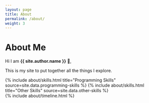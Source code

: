 ```yaml
---
layout: page
title: About
permalink: /about/
weight: 3
---
```


# **About Me**

Hi I am **{{ site.author.name }}** :wave:,<br>

This is my site to put together all the things I explore.

<div class="row">
{% include about/skills.html title="Programming Skills" source=site.data.programming-skills %}
{% include about/skills.html title="Other Skills" source=site.data.other-skills %}
</div>

<div class="row">
{% include about/timeline.html %}
</div>
